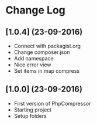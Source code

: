 # Change Log

## [1.0.4] (23-09-2016)
- Connect with packagist.org
- Change composer.json
- Add namespace
- Nice error view
- Set items in map compress

## [1.0.0] (23-09-2016)
- First version of PhpCompressor
- Starting project
- Setup folders